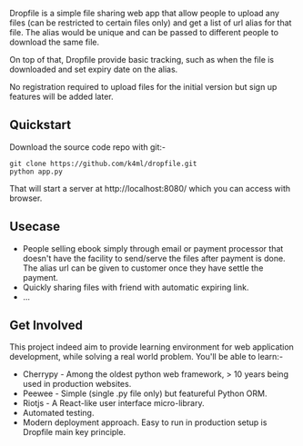 Dropfile is a simple file sharing web app that allow people to upload any files (can be restricted to certain files only) and get a list of url alias for that file. The alias would be unique and can be passed to different people to download the same file.

On top of that, Dropfile provide basic tracking, such as when the file is downloaded and set expiry date on the alias.

No registration required to upload files for the initial version but sign up features will be added later.

## Quickstart

Download the source code repo with git:-

    git clone https://github.com/k4ml/dropfile.git
    python app.py

That will start a server at http://localhost:8080/ which you can access with browser.

## Usecase

* People selling ebook simply through email or payment processor that doesn't have the facility to send/serve the files after payment is done. The alias url can be given to customer once they have settle the payment.
* Quickly sharing files with friend with automatic expiring link.
* ...

## Get Involved

This project indeed aim to provide learning environment for web application development, while solving a real world problem. You'll be able to learn:-

* Cherrypy - Among the oldest python web framework, > 10 years being used in production websites.
* Peewee - Simple (single .py file only) but featureful Python ORM.
* Riotjs - A React-like user interface micro-library.
* Automated testing.
* Modern deployment approach. Easy to run in production setup is Dropfile main key principle.
